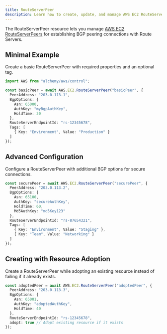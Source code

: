 ```yaml
---
title: RouteServerPeer
description: Learn how to create, update, and manage AWS EC2 RouteServerPeers using Alchemy Cloud Control.
---
```


The RouteServerPeer resource lets you manage [AWS EC2 RouteServerPeers](https://docs.aws.amazon.com/ec2/latest/userguide/) for establishing BGP peering connections with Route Servers.

## Minimal Example

Create a basic RouteServerPeer with required properties and an optional tag.

```ts
import AWS from "alchemy/aws/control";

const basicPeer = await AWS.EC2.RouteServerPeer("basicPeer", {
  PeerAddress: "203.0.113.1",
  BgpOptions: {
    Asn: 65000,
    AuthKey: "myBgpAuthKey",
    HoldTime: 30
  },
  RouteServerEndpointId: "rs-12345678",
  Tags: [
    { Key: "Environment", Value: "Production" }
  ]
});
```

## Advanced Configuration

Configure a RouteServerPeer with additional BGP options for secure connections.

```ts
const securePeer = await AWS.EC2.RouteServerPeer("securePeer", {
  PeerAddress: "203.0.113.2",
  BgpOptions: {
    Asn: 65100,
    AuthKey: "secureAuthKey",
    HoldTime: 60,
    Md5AuthKey: "md5Key123"
  },
  RouteServerEndpointId: "rs-87654321",
  Tags: [
    { Key: "Environment", Value: "Staging" },
    { Key: "Team", Value: "Networking" }
  ]
});
```

## Creating with Resource Adoption

Create a RouteServerPeer while adopting an existing resource instead of failing if it already exists.

```ts
const adoptedPeer = await AWS.EC2.RouteServerPeer("adoptedPeer", {
  PeerAddress: "203.0.113.3",
  BgpOptions: {
    Asn: 65001,
    AuthKey: "adoptedAuthKey",
    HoldTime: 40
  },
  RouteServerEndpointId: "rs-12345678",
  adopt: true // Adopt existing resource if it exists
});
```